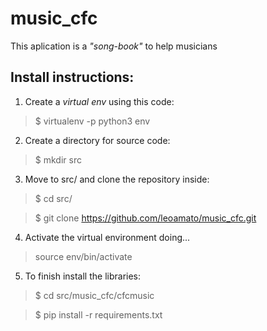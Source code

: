# music_cfc
This aplication is a _"song-book"_ to help musicians

## Install instructions:

1. Create a _virtual env_ using this code:

> $ virtualenv -p python3 env

2. Create a directory for source code:

> $ mkdir src

3. Move to src/ and clone the repository inside:

> $ cd src/

> $ git clone https://github.com/leoamato/music_cfc.git

4. Activate the virtual environment doing...

> source env/bin/activate

5. To finish install the libraries:

> $ cd src/music_cfc/cfcmusic

> $ pip install -r requirements.txt
